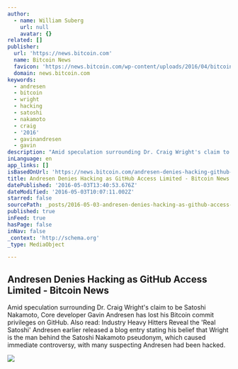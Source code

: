```yaml
---
author:
  - name: William Suberg
    url: null
    avatar: {}
related: []
publisher:
  url: 'https://news.bitcoin.com'
  name: Bitcoin News
  favicon: 'https://news.bitcoin.com/wp-content/uploads/2016/04/bitcoin_fav.png'
  domain: news.bitcoin.com
keywords:
  - andresen
  - bitcoin
  - wright
  - hacking
  - satoshi
  - nakamoto
  - craig
  - '2016'
  - gavinandresen
  - gavin
description: "Amid speculation surrounding Dr. Craig Wright's claim to be Satoshi Nakamoto, Core developer Gavin Andresen has lost his Bitcoin commit privileges on GitHub. Also read: Industry Heavy Hitters Reveal the 'Real Satoshi' Andresen earlier released a blog entry stating his belief that Wright is the man behind the Satoshi Nakamoto pseudonym, which caused immediate controversy, with many suspecting Andresen had been hacked."
inLanguage: en
app_links: []
isBasedOnUrl: 'https://news.bitcoin.com/andresen-denies-hacking-github-limited/'
title: Andresen Denies Hacking as GitHub Access Limited - Bitcoin News
datePublished: '2016-05-03T13:40:53.676Z'
dateModified: '2016-05-03T10:07:11.002Z'
starred: false
sourcePath: _posts/2016-05-03-andresen-denies-hacking-as-github-access-limited-bitcoin-n.md
published: true
inFeed: true
hasPage: false
inNav: false
_context: 'http://schema.org'
_type: MediaObject

---
```

<article style=""><h1>Andresen Denies Hacking as GitHub Access Limited - Bitcoin News</h1><p>Amid speculation surrounding Dr. Craig Wright's claim to be Satoshi Nakamoto, Core developer Gavin Andresen has lost his Bitcoin commit privileges on GitHub. Also read: Industry Heavy Hitters Reveal the 'Real Satoshi' Andresen earlier released a blog entry stating his belief that Wright is the man behind the Satoshi Nakamoto pseudonym, which caused immediate controversy, with many suspecting Andresen had been hacked.</p><img src="https://news.bitcoin.com/wp-content/uploads/2016/05/gavin-andresen-bitcoin-foundation-marijuana-industry.jpg" /></article>